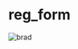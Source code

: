 # reg_form
![brad](https://github.com/kahoro22/reg_form/assets/145557623/e728d298-df5b-456a-a6ea-e03aa0fbaa8a)
